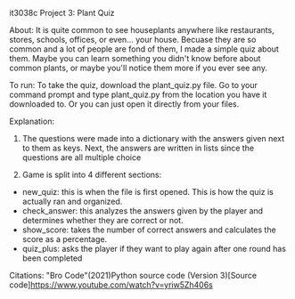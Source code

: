 it3038c Project 3: Plant Quiz

About:
It is quite common to see houseplants anywhere like restaurants, stores, schools, offices, or even... your house. 
Becuase they are so common and a lot of people are fond of them, I made a simple quiz about them.
Maybe you can learn something you didn't know before about common plants, or maybe you'll notice them more if you ever see any.

To run:
To take the quiz, download the plant_quiz.py file. 
Go to your command prompt and type plant_quiz.py from the location you have it downloaded to.
Or you can just open it directly from your files.

Explanation:
1) The questions were made into a dictionary with the answers given next to them as keys.
Next, the answers are written in lists since the questions are all multiple choice

2) Game is split into 4 different sections: 
- new_quiz: this is when the file is first opened. This is how the quiz is actually ran and organized.
- check_answer: this analyzes the answers given by the player and determines whether they are correct or not.
- show_score: takes the number of correct answers and calculates the score as a percentage.
- quiz_plus: asks the player if they want to play again after one round has been completed


Citations:
"Bro Code"(2021)Python source code (Version 3)[Source code]https://www.youtube.com/watch?v=yriw5Zh406s
